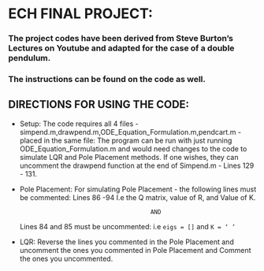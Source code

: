 # ECH FINAL PROJECT:
### The project codes have been derived from Steve Burton’s Lectures on Youtube and adapted for the case of a double pendulum. 
### The instructions can be found on the code as well.
## DIRECTIONS FOR USING THE CODE: 

  - Setup: 
	The code requires all 4 files - simpend.m,drawpend.m,ODE_Equation_Formulation.m,pendcart.m - placed in the same file:
	The program can be run with just running ODE_Equation_Formulation.m and would need changes to the code to simulate LQR and Pole Placement methods.
	If one wishes, they can uncomment the drawpend function at the end of Simpend.m - Lines 129 - 131.

 - Pole Placement:
	For simulating Pole Placement - the following lines must be commented: Lines 86 -94 I.e the Q matrix, value of R, and Value of K. 
									
											AND
	Lines 84 and 85 must be uncommented: i.e `eigs = []` and `K = ‘ ’` 

 - LQR: 
	Reverse the lines you commented in the Pole Placement and uncomment the ones you commented in Pole Placement and Comment the ones you uncommented.



					 
		 
	
